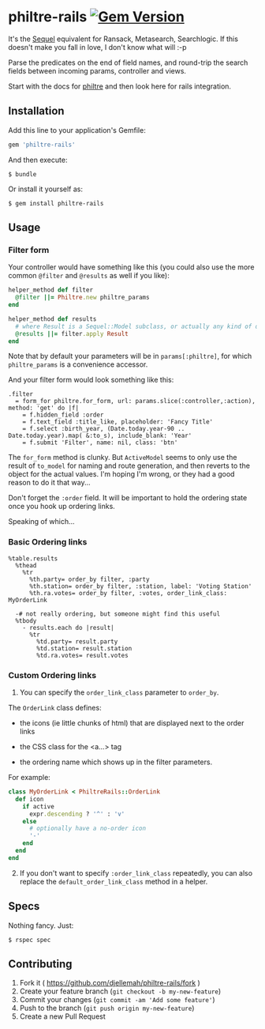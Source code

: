 # philtre-rails [![Gem Version](https://badge.fury.io/rb/philtre-rails.png)](http://badge.fury.io/rb/philtre-rails)

It's the [Sequel](http://sequel.jeremyevans.net) equivalent for Ransack, Metasearch, Searchlogic. If
this doesn't make you fall in love, I don't know what will :-p

Parse the predicates on the end of field names, and round-trip the
search fields between incoming params, controller and views.

Start with the docs for [philtre](http://github.com/djellemah/philtre) and
then look here for rails integration.

## Installation

Add this line to your application's Gemfile:

```ruby
gem 'philtre-rails'
```

And then execute:

    $ bundle

Or install it yourself as:

    $ gem install philtre-rails

## Usage

### Filter form

Your controller would have something like this (you could also use the more
common ```@filter``` and ```@results``` as well if you like):

``` ruby
helper_method def filter
  @filter ||= Philtre.new philtre_params
end

helper_method def results
  # where Result is a Sequel::Model subclass, or actually any kind of dataset.
  @results ||= filter.apply Result
end
```

Note that by default your parameters will be in ```params[:philtre]```, for
which ```philtre_params``` is a convenience accessor.

And your filter form would look something like this:

``` haml
.filter
  = form_for philtre.for_form, url: params.slice(:controller,:action), method: 'get' do |f|
    = f.hidden_field :order
    = f.text_field :title_like, placeholder: 'Fancy Title'
    = f.select :birth_year, (Date.today.year-90 .. Date.today.year).map( &:to_s), include_blank: 'Year'
    = f.submit 'Filter', name: nil, class: 'btn'
```

The ```for_form``` method is clunky. But ```ActiveModel``` seems to only use the result of ```to_model```
for naming and route generation, and then reverts to the object for the actual values.
I'm hoping I'm wrong, or they had a good reason to do it that way...

Don't forget the ```:order``` field. It will be important to hold the ordering state once you hook up ordering links.

Speaking of which...

### Basic Ordering links

``` haml
%table.results
  %thead
    %tr
      %th.party= order_by filter, :party
      %th.station= order_by filter, :station, label: 'Voting Station'
      %th.ra.votes= order_by filter, :votes, order_link_class: MyOrderLink

  -# not really ordering, but someone might find this useful
  %tbody
    - results.each do |result|
      %tr
        %td.party= result.party
        %td.station= result.station
        %td.ra.votes= result.votes
```

### Custom Ordering links

1) You can specify the ```order_link_class``` parameter to ```order_by```.

The ```OrderLink``` class defines:

* the icons (ie little chunks of html) that are displayed next to the order links

* the CSS class for the <a...> tag

* the ordering name which shows up in the filter parameters.

For example:

```ruby
class MyOrderLink < PhiltreRails::OrderLink
  def icon
    if active
      expr.descending ? '^' : 'v'
    else
      # optionally have a no-order icon
      '-'
    end
  end
end
```

2) If you don't want to specify ```:order_link_class``` repeatedly, you can also
replace the ```default_order_link_class``` method in a helper.

## Specs

Nothing fancy. Just:

    $ rspec spec

## Contributing

1. Fork it ( https://github.com/djellemah/philtre-rails/fork )
2. Create your feature branch (`git checkout -b my-new-feature`)
3. Commit your changes (`git commit -am 'Add some feature'`)
4. Push to the branch (`git push origin my-new-feature`)
5. Create a new Pull Request
